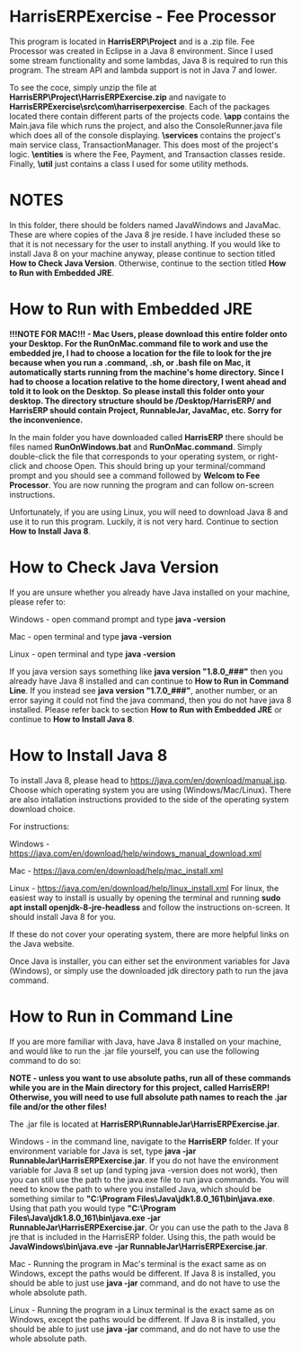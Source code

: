 
# HarrisERPExercise - Fee Processor

This program is located in **HarrisERP\Project** and is a .zip file. Fee Processor was created in Eclipse in a Java 8 environment. Since I used some stream functionality and some lambdas, Java 8 is required to run this program. The stream API and lambda support is not in Java 7 and lower.

To see the coce, simply unzip the file at **HarrisERP\Project\HarrisERPExercise.zip** and navigate to **HarrisERPExercise\src\com\harriserpexercise**. Each of the packages located there contain different parts of the projects code. **\app** contains the Main.java file which runs the project, and also the ConsoleRunner.java file which does all of the console displaying. **\services** contains the project's main service class, TransactionManager. This does most of the project's logic. **\entities** is where the Fee, Payment, and Transaction classes reside. Finally, **\util** just contains a class I used for some utility methods.

# NOTES

In this folder, there should be folders named JavaWindows and JavaMac. These are where copies of the Java 8 jre reside. I have included these so that it is not necessary for the user to install anything. If you would like to install Java 8 on your machine anyway, please continue to section titled **How to Check Java Version**. Otherwise, continue to the section titled **How to Run with Embedded JRE**.

# How to Run with Embedded JRE

**!!!NOTE FOR MAC!!! - Mac Users, please download this entire folder onto your Desktop. For the RunOnMac.command file to work and use the embedded jre, I had to choose a location for the file to look for the jre because when you run a .command, .sh, or .bash file on Mac, it automatically starts running from the machine's home directory. Since I had to choose a location relative to the home directory, I went ahead and told it to look on the Desktop. So please install this folder onto your desktop. The directory structure should be /Desktop/HarrisERP/ and HarrisERP should contain Project, RunnableJar, JavaMac, etc. Sorry for the inconvenience.**

In the main folder you have downloaded called **HarrisERP** there should be files named **RunOnWindows.bat** and **RunOnMac.command**. Simply double-click the file that corresponds to your operating system, or right-click and choose Open. This should bring up your terminal/command prompt and you should see a command followed by **Welcom to Fee Processor**. You are now running the program and can follow on-screen instructions.

Unfortunately, if you are using Linux, you will need to download Java 8 and use it to run this program. Luckily, it is not very hard. Continue to section **How to Install Java 8**.

# How to Check Java Version

If you are unsure whether you already have Java installed on your machine, please refer to:

Windows - open command prompt and type **java -version**

Mac - open terminal and type **java -version**

Linux - open terminal and type **java -version**


If you java version says something like **java version "1.8.0_###"** then you already have Java 8 installed and can continue to **How to Run in Command Line**. If you instead see **java version "1.7.0_###"**, another number, or an error saying it could not find the java command, then you do not have java 8 installed. Please refer back to section **How to Run with Embedded JRE** or continue to **How to Install Java 8**.

# How to Install Java 8

To install Java 8, please head to https://java.com/en/download/manual.jsp. Choose which operating system you are using (Windows/Mac/Linux). There are also intallation instructions provided to the side of the operating system download choice. 

For instructions:

Windows - https://java.com/en/download/help/windows_manual_download.xml

Mac - https://java.com/en/download/help/mac_install.xml

Linux - https://java.com/en/download/help/linux_install.xml       For linux, the easiest way to install is usually by opening the terminal and running **sudo apt install openjdk-8-jre-headless** and follow the instructions on-screen. It should install Java 8 for you.


If these do not cover your operating system, there are more helpful links on the Java website.

Once Java is installer, you can either set the environment variables for Java (Windows), or simply use the downloaded jdk directory path to run the java command.

# How to Run in Command Line

If you are more familiar with Java, have Java 8 installed on your machine, and would like to run the .jar file yourself, you can use the following command to do so:

**NOTE - unless you want to use absolute paths, run all of these commands while you are in the Main directory for this project, called HarrisERP! Otherwise, you will need to use full absolute path names to reach the .jar file and/or the other files!**

The .jar file is located at **HarrisERP\RunnableJar\HarrisERPExercise.jar**.

Windows - in the command line, navigate to the **HarrisERP** folder. If your environment variable for Java is set, type **java -jar RunnableJar\HarrisERPExercise.jar**. If you do not have the environment variable for Java 8 set up (and typing java -version does not work), then you can still use the path to the java.exe file to run java commands. You will need to know the path to where you installed Java, which should be something similar to **"C:\Program Files\Java\jdk1.8.0_161\bin\java.exe**. Using that path you would type **"C:\Program Files\Java\jdk1.8.0_161\bin\java.exe -jar RunnableJar\HarrisERPExercise.jar**.  Or you can use the path to the Java 8 jre that is included in the HarrisERP folder. Using this, the path would be **JavaWindows\bin\java.eve -jar RunnableJar\HarrisERPExercise.jar**.

Mac - Running the program in Mac's terminal is the exact same as on Windows, except the paths would be different. If Java 8 is installed, you should be able to just use **java -jar** command, and do not have to use the whole absolute path.

Linux - Running the program in a Linux terminal is the exact same as on Windows, except the paths would be different. If Java 8 is installed, you should be able to just use **java -jar** command, and do not have to use the whole absolute path.
